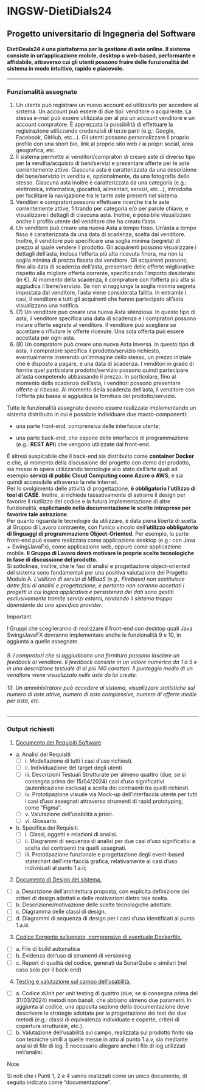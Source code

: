 # INGSW-DietiDials24
## Progetto universitario di Ingegneria del Software
#### DietiDeals24 è una piattaforma per la gestione di aste online. Il sistema consiste in un’applicazione mobile, desktop o web-based, performante e affidabile, attraverso cui gli utenti possono fruire delle funzionalità del sistema in modo intuitivo, rapido e piacevole.
****
### Funzionalità assegnate
1. Un utente può registrare un nuovo account ed utilizzarlo per accedere al sistema. Un account può essere di due tipi: venditore o acquirente. La stessa e-mail può essere utilizzata per al più un account venditore e un account compratore. È apprezzata la possibilità di effettuare la registrazione utilizzando credenziali di terze parti (e.g.: Google, Facebook, GitHub, etc…). Gli utenti possono personalizzare il proprio profilo con una short bio, link al proprio sito web / ai propri social, area geografica, etc. <br>
2. Il sistema permette ai venditori/compratori di creare aste di diverso tipo per la vendita/acquisto di beni/servizi e presentare offerte per le aste correntemente attive. Ciascuna asta è caratterizzata da una descrizione del bene/servizio in vendita e, opzionalmente, da una fotografia dello stesso. Ciascuna asta inoltre è caratterizzata da una categoria (e.g.: elettronica, informatica, giocattoli, alimentari, servizi, etc…), introdotta per facilitare la navigazione tra le tante aste presenti nel sistema.<br>
3. Venditori e compratori possono effettuare ricerche tra le aste correntemente attive, filtrando per categoria e/o per parole chiave, e visualizzare i dettagli di ciascuna asta. Inoltre, è possibile visualizzare anche il profilo utente del venditore che ha creato l’asta.<br>
4. Un venditore può creare una nuova Asta a tempo fisso. Un’asta a tempo fisso è caratterizzata da una data di scadenza, scelta dal venditore. Inoltre, il venditore può specificare una soglia minima (segreta) di prezzo al quale vendere il prodotto. Gli acquirenti possono visualizzare i dettagli dell’asta, inclusa l’offerta più alta ricevuta finora, ma non la soglia minima di prezzo fissata dal venditore. Gli acquirenti possono, fino alla data di scadenza dell’asta, presentare delle offerte migliorative rispetto alla migliore offerta corrente, specificando l’importo desiderato (in €). Al momento della scadenza, il compratore con l’offerta più alta si aggiudica il bene/servizio. Se non si raggiunge la soglia minima segreta impostata dal venditore, l’asta viene considerata fallita. In entrambi i casi, il venditore e tutti gli acquirenti che hanno partecipato all’asta visualizzano una notifica.<br>
7. (7) Un venditore può creare una nuova Asta silenziosa. In questo tipo di asta, il venditore specifica una data di scadenza e i compratori possono inviare offerte segrete al venditore. Il venditore può scegliere se accettare o rifiutare le offerte ricevute. Una sola offerta può essere accettata per ogni asta.<br>
8. (8) Un compratore può creare una nuova Asta Inversa. In questo tipo di asta, il compratore specifica il prodotto/servizio richiesto, eventualmente inserendo un’immagine dello stesso, un prezzo iniziale che è disposto a pagare, e una data di scadenza. I venditori in grado di fornire quel particolare prodotto/servizio possono quindi partecipare all’asta competendo abbassando il prezzo. In particolare, fino al momento della scadenza dell’asta, i venditori possono presentare offerte al ribasso. Al momento della scadenza dell’asta, il venditore con l’offerta più bassa si aggiudica la fornitura del prodotto/servizio.<br>


  Tutte le funzionalità assegnate devono essere realizzate implementando un sistema distribuito in cui è possibile individuare due macro-componenti:
* una parte front-end, comprensiva delle interfacce utente;
- una parte back-end, che espone delle interfacce di programmazione (e.g.: __REST API__) che vengono utilizzate dal front-end.


È altresì auspicabile che il back-end sia distribuito come __container Docker__ e che, al momento della discussione del progetto con demo del prodotto, sia messo in opera utilizzando tecnologie allo stato dell’arte quali ad esempio __servizi di public Cloud Computing come Azure o AWS__, e sia quindi accessibile attraverso la rete Internet.<br>
Per lo svolgimento delle attività di progettazione, __è obbligatorio l’utilizzo di tool di CASE__. Inoltre, si richiede tassativamente di astrarre il design per favorire il riutilizzo del codice e la futura implementazione di altre funzionalità, __esplicitando nella documentazione le scelte intraprese per favorire tale astrazione__.<br>
Per quanto riguarda le tecnologie da utilizzare, è data piena libertà di scelta al Gruppo di Lavoro contraente, con l’unico vincolo dell’__utilizzo obbligatorio di linguaggi di programmazione Object-Oriented__. Per esempio, la parte front-end può essere realizzata come applicazione desktop (e.g.: con Java + Swing/JavaFx), come applicazione web, oppure come applicazione mobile. __Il Gruppo di Lavoro dovrà motivare le proprie scelte tecnologiche in fase di discussione del prodotto__. <br>
Si sottolinea, inoltre, che le fasi di analisi e progettazione object-oriented del sistema sono fondamentali per una positiva valutazione del Progetto Modulo A. *L'utilizzo di servizi di MBaaS (e.g., Firebase) non sostituisce dette fasi di analisi e progettazione, e pertanto non saranno accettati i progetti in cui logica applicativa e persistenza dei dati sono gestiti esclusivamente tramite servizi esterni, rendendo il sistema troppo dipendente da uno specifico provider.*
> [!IMPORTANT]
> I Gruppi che sceglieranno di realizzare il front-end con desktop quali Java Swing/JavaFX dovranno implementare anche le funzionalità 9 e 10, in aggiunta a quelle assegnate.
> ###### *9. I compratori che si aggiudicano una fornitura possono lasciare un feedback al venditore. Il feedback consiste in un valore numerico da 1 a 5 e in una descrizione testuale di al più 140 caratteri. Il punteggio medio di un venditore viene visualizzato nelle aste da lui create.<br><br> 10. Un amministratore può accedere al sistema, visualizzare statistiche sul numero di aste attive, numero di aste complessive, numero di offerte medie per asta, etc.*
****
### Output richiesti
1. <ins>Documento dei Requisiti Software</ins>
  - a. Analisi dei Requisiti
    - [ ] i. Modellazione di tutti i casi d’uso richiesti.
    - [ ] ii. Individuazione del target degli utenti
    - [ ] iii. Descrizioni Testuali Strutturate per almeno quattro (due, se si consegna prima del 15/04/2024) casi d’uso significativi (autenticazione esclusa) a scelta dei contraenti tra quelli richiesti.
    - [ ] iv. Prototipazione visuale via Mock-up dell’interfaccia utente per tutti i casi d’uso assegnati attraverso strumenti di rapid prototyping, come “Figma”.
    - [ ] v. Valutazione dell’usabilità a priori.
    - [ ] vi. Glossario.
  - b. Specifica dei Requisiti.
    - [ ] i. Classi, oggetti e relazioni di analisi.
    - [ ] ii. Diagrammi di sequenza di analisi per due casi d’uso significativi a scelta dei contraenti tra quelli assegnati.
    - [ ] iii. Prototipazione funzionale e progettazione degli event-based statechart dell’interfaccia grafica, relativamente ai casi d’uso individuati al punto 1.a.ii;
2. <ins>Documento di Design del sistema.</ins>
  - [ ] a. Descrizione dell’architettura proposta, con esplicita definizione dei criteri di design adottati e delle motivazioni dietro tale scelta.
  - [ ] b. Descrizione/motivazione delle scelte tecnologiche adottate.
  - [ ] c. Diagramma delle classi di design.
  - [ ] d. Diagrammi di sequenza di design per i casi d’uso identificati al punto 1.a.iii.
3. <ins>Codice Sorgente sviluppato, comprensivo di eventuale Dockerfile.</ins>
  - [ ] a. File di build automatica
  - [ ] b. Evidenza dell’uso di strumenti di versioning
  - [ ] c. Report di qualità del codice, generati da SonarQube o similari (nel caso solo per il back-end)
4. <ins>Testing e valutazione sul campo dell’usabilità.</ins>
  - [ ] a. Codice xUnit per unit testing di quattro (due, se si consegna prima del 31/03/2024) metodi non banali, che abbiano almeno due parametri. In aggiunta al codice, una apposita sezione della documentazione deve descrivere le strategie adottate per la progettazione dei test dei due metodi (e.g.: classi di equivalenza individuate e coperte, criteri di copertura strutturale, etc.).
  - [ ] b. Valutazione dell’usabilità sul campo, realizzata sul prodotto finito sia con tecniche simili a quelle messe in atto al punto 1.a.v, sia mediante analisi di file di log. È necessario allegare anche i file di log utilizzati nell’analisi.
> [!NOTE]
> Si noti che i Punti 1, 2 e 4 vanno realizzati come un unico documento, di seguito indicato come “documentazione”.

